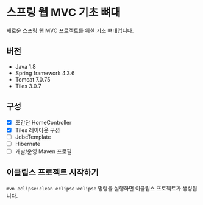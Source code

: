 # 스프링 웹 MVC 기초 뼈대
새로운 스프링 웹  MVC 프로젝트를 위한 기초 뼈대입니다.

## 버전
* Java 1.8
* Spring framework 4.3.6
* Tomcat 7.0.75
* Tiles 3.0.7

## 구성
* [x] 초간단 HomeController
* [x] Tiles 레이아웃 구성
* [ ] JdbcTemplate
* [ ] Hibernate
* [ ] 개발/운영 Maven 프로필

## 이클립스 프로젝트 시작하기
`mvn eclipse:clean eclipse:eclipse` 명령을 실행하면 이클립스 프로젝트가 생성됩니다.
